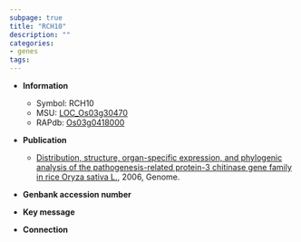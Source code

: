 ```yaml
---
subpage: true
title: "RCH10"
description: ""
categories:
- genes
tags: 
---
```


* **Information**  
    + Symbol: RCH10  
    + MSU: [LOC_Os03g30470](http://rice.plantbiology.msu.edu/cgi-bin/ORF_infopage.cgi?orf=LOC_Os03g30470)  
    + RAPdb: [Os03g0418000](http://rapdb.dna.affrc.go.jp/viewer/gbrowse_details/irgsp1?name=Os03g0418000)  

* **Publication**  
    + [Distribution, structure, organ-specific expression, and phylogenic analysis of the pathogenesis-related protein-3 chitinase gene family in rice Oryza sativa L.](http://www.ncbi.nlm.nih.gov/pubmed?term=Distribution,+structure,+organ-specific+expression,+and+phylogenic+analysis+of+the+pathogenesis-related+protein-3+chitinase+gene+family+in+rice+Oryza+sativa+L.%5BTitle%5D), 2006, Genome.

* **Genbank accession number**  

* **Key message**  

* **Connection**  




